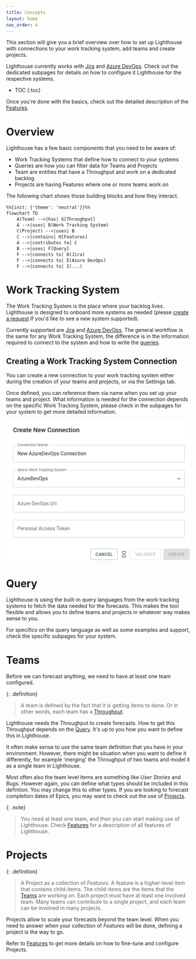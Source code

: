 ```yaml
---
title: Concepts
layout: home
nav_order: 4
---
```


This section will give you a brief overview over how to set up Lighthouse with connections to your work tracking system, add teams and create projects.

Lighthouse currently works with [Jira](./jira.html) and [Azure DevOps](./azuredevops.html). Check out the dedicated subpages for details on how to configure it Lighthouse for the respective systems.

- TOC
{:toc}

Once you're done with the basics, check out the detailed description of the [Features](../features/features.html).

# Overview
Lighthouse has a few basic components that you need to be aware of:
- Work Tracking Systems that define how to connect to your systems
- Queries are how you can filter data for Teams and Projects
- Team are entities that have a Throughput and work on a dedicated backlog
- Projects are having Features where one or more teams work on

The following chart shows those building blocks and how they interact.

```mermaid
%%{init: {'theme': 'neutral'}}%%
flowchart TD
    A(Team) -->|has| G[Throughput]
    A -->|uses| B(Work Tracking System)
    C(Project) -->|uses| B
    C -->|contains| H[Features]
    A -->|contributes to| C
    B -->|uses| F[Query]
    F -->|connects to| D(Jira)
    F -->|connects to| E(Azure DevOps)
    F -->|connects to| I(...)
```

# Work Tracking System
The Work Tracking System is the place where your backlog lives. Lighthouse is designed to onboard more systems as needed (please [create a request](https://github.com/LetPeopleWork/Lighthouse/issues/new?assignees=&labels=enhancement&projects=&template=feature-request.yml&title=%5BFeature%5D%3A+) If you'd like to see a new system supported).

Currently supported are [Jira](./jira.html) and [Azure DevOps](./azuredevops.html). The general workflow is the same for any Work Tracking System, the difference is in the information required to connect to the system and how to write the [queries](#query).

## Creating a Work Tracking System Connection
You can create a new connection to your work tracking system either during the creation of your teams and projects, or via the Settings tab.

Once defined, you can reference them via name when you set up your teams and project. What information is needed for the connection depends on the specific Work Tracking System, please check in the subpages for your system to get more detailed information.

![Work Tracking Systems](../assets/concepts/general/worktrackingsystem.png)

# Query
Lighthouse is using the built-in query languages from the work tracking systems to fetch the data needed for the forecasts. This makes the tool flexible and allows you to define teams and projects in whatever way makes sense to you.

For specifics on the query language as well as some examples and support, check the specific subpages for your system.

# Teams
Before we can forecast anything, we need to have at least one team configured.

{: .definition}
> A team is defined by the fact that it is getting items to done. Or in other words, each team has a [Throughput](https://kanbanguides.org/english/#elementor-toc__heading-anchor-10).    

Lighthouse needs the Throughput to create forecasts. How to get this Throughput depends on the [Query](#query). It's up to you how you want to define this in Lighthouse.

It often make sense to use the same team definition that you have in your environment. However, there might be situation when you want to define it differently, for example 'merging' the Throughput of two teams and model it as a single team in Lighthouse.

Most often also the team level items are something like *User Stories* and *Bugs*. However again, you can define what types should be included in this defintion. You may change this to other types. If you are looking to forecast completion dates of Epics, you may want to check out the use of [Projects](#projects).

{: .note}
> You need at least one team, and then you can start making use of Lighthouse. Check [Features](../features/features.html) for a description of all features of Lighthouse.

# Projects

{: .definition}
> A Project as a collection of *Features*. A feature is a higher-level item that contains child-items. The child-items are the items that the [Teams](#teams) are working on. Each project must have at least one involved team. Many teams can contribute to a single project, and each team can be involved in many projects.

Projects allow to scale your forecasts beyond the team level. When you need to answer when your collection of *Features* will be done, defining a project is the way to go.

Refer to [Features](../features/features.html) to get more details on how to fine-tune and configure Projects.